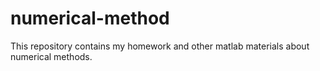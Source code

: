 # numerical-method
This repository contains my homework and other matlab materials about numerical methods.
